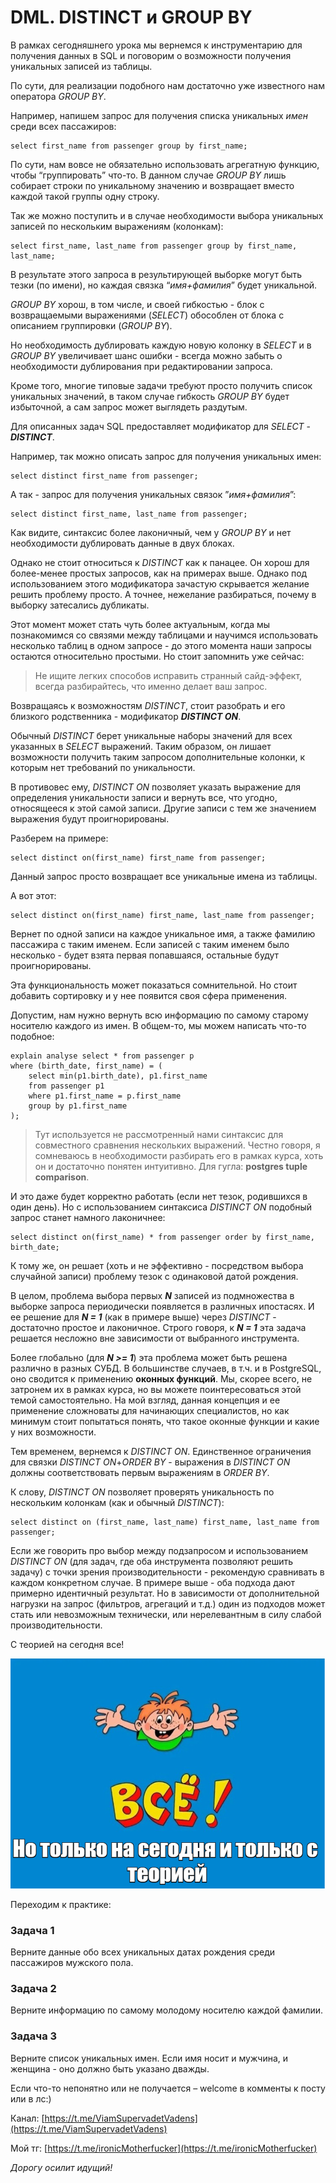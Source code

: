 DML. DISTINCT и GROUP BY
========================


В рамках сегодняшнего урока мы вернемся к инструментарию для получения данных в SQL и поговорим о возможности получения уникальных записей из таблицы.

По сути, для реализации подобного нам достаточно уже известного нам оператора _GROUP BY_.

Например, напишем запрос для получения списка уникальных _имен_ среди всех пассажиров:

```
select first_name from passenger group by first_name;
```

По сути, нам вовсе не обязательно использовать агрегатную функцию, чтобы “группировать” что-то. В данном случае _GROUP BY_ лишь собирает строки по уникальному значению и возвращает вместо каждой такой группы одну строку.

Так же можно поступить и в случае необходимости выбора уникальных записей по нескольким выражениям (колонкам):

```
select first_name, last_name from passenger group by first_name, last_name;
```

В результате этого запроса в результирующей выборке могут быть тезки (по имени), но каждая связка “_имя+фамилия_” будет уникальной.


_GROUP BY_ хорош, в том числе, и своей гибкостью - блок с возвращаемыми выражениями (_SELECT_) обособлен от блока с описанием группировки (_GROUP BY_).

Но необходимость дублировать каждую новую колонку в _SELECT_ и в _GROUP BY_ увеличивает шанс ошибки - всегда можно забыть о необходимости дублирования при редактировании запроса.

Кроме того, многие типовые задачи требуют просто получить список уникальных значений, в таком случае гибкость _GROUP BY_ будет избыточной, а сам запрос может выглядеть раздутым.


Для описанных задач SQL предоставляет модификатор для _SELECT_ - **_DISTINCT_**.

Например, так можно описать запрос для получения уникальных имен:

```
select distinct first_name from passenger;
```

А так - запрос для получения уникальных связок ”_имя+фамилия_”:

```
select distinct first_name, last_name from passenger;
```

Как видите, синтаксис более лаконичный, чем у _GROUP BY_ и нет необходимости дублировать данные в двух блоках.

Однако не стоит относиться к _DISTINCT_ как к панацее. Он хорош для более-менее простых запросов, как на примерах выше. Однако под использованием этого модификатора зачастую скрывается желание решить проблему просто. А точнее, нежелание разбираться, почему в выборку затесались дубликаты.

Этот момент может стать чуть более актуальным, когда мы познакомимся со связями между таблицами и научимся использовать несколько таблиц в одном запросе - до этого момента наши запросы остаются относительно простыми. Но стоит запомнить уже сейчас:

> Не ищите легких способов исправить странный сайд-эффект, всегда разбирайтесь, что именно делает ваш запрос.


Возвращаясь к возможностям _DISTINCT_, стоит разобрать и его близкого родственника - модификатор **_DISTINCT ON_**.

Обычный _DISTINCT_ берет уникальные наборы значений для всех указанных в _SELECT_ выражений. Таким образом, он лишает возможности получить таким запросом дополнительные колонки, к которым нет требований по уникальности.

В противовес ему, _DISTINCT ON_ позволяет указать выражение для определения уникальности записи и вернуть все, что угодно, относящееся к этой самой записи. Другие записи с тем же значением выражения будут проигнорированы.

Разберем на примере:

```
select distinct on(first_name) first_name from passenger;
```

Данный запрос просто возвращает все уникальные имена из таблицы.

А вот этот:

```
select distinct on(first_name) first_name, last_name from passenger;
```

Вернет по одной записи на каждое уникальное имя, а также фамилию пассажира с таким именем. Если записей с таким именем было несколько - будет взята первая попавшаяся, остальные будут проигнорированы.

Эта функциональность может показаться сомнительной. Но стоит добавить сортировку и у нее появится своя сфера применения.

Допустим, нам нужно вернуть всю информацию по самому старому носителю каждого из имен. В общем-то, мы можем написать что-то подобное:

```
explain analyse select * from passenger p
where (birth_date, first_name) = (
    select min(p1.birth_date), p1.first_name
    from passenger p1
    where p1.first_name = p.first_name
    group by p1.first_name
);
```

> Тут используется не рассмотренный нами синтаксис для совместного сравнения нескольких выражений. Честно говоря, я сомневаюсь в необходимости разбирать его в рамках курса, хоть он и достаточно понятен интуитивно. Для гугла: **postgres tuple comparison**.

И это даже будет корректно работать (если нет тезок, родившихся в один день). Но с использованием синтаксиса _DISTINCT ON_ подобный запрос станет намного лаконичнее:

```
select distinct on(first_name) * from passenger order by first_name, birth_date;
```

К тому же, он решает (хоть и не эффективно - посредством выбора случайной записи) проблему тезок с одинаковой датой рождения.

В целом, проблема выбора первых **_N_** записей из подмножества в выборке запроса периодически появляется в различных ипостасях. И ее решение для **_N = 1_** (как в примере выше) через _DISTINCT_ - достаточно простое и лаконичное. Строго говоря, к **_N = 1_** эта задача решается несложно вне зависимости от выбранного инструмента.

Более глобально (для **_N >= 1_**) эта проблема может быть решена различно в разных СУБД. В большинстве случаев, в т.ч. и в PostgreSQL, оно сводится к применению **оконных функций**. Мы, скорее всего, не затронем их в рамках курса, но вы можете поинтересоваться этой темой самостоятельно. На мой взгляд, данная концепция и ее применение сложноваты для начинающих специалистов, но как минимум стоит попытаться понять, что такое оконные функции и какие у них возможности.


Тем временем, вернемся к _DISTINCT ON_. Единственное ограничения для связки _DISTINCT ON_+_ORDER BY_ - выражения в _DISTINCT ON_ должны соответствовать первым выражениям в _ORDER BY_.

К слову, _DISTINCT ON_ позволяет проверять уникальность по нескольким колонкам (как и обычный _DISTINCT_):

```
select distinct on (first_name, last_name) first_name, last_name from passenger;
```

Если же говорить про выбор между подзапросом и использованием _DISTINCT ON_ (для задач, где оба инструмента позволяют решить задачу) с точки зрения производительности - рекомендую сравнивать в каждом конкретном случае. В примере выше - оба подхода дают примерно идентичный результат. Но в зависимости от дополнительной нагрузки на запрос (фильтров, агрегаций и т.д.) один из подходов может стать или невозможным технически, или нерелевантным в силу слабой производительности.


С теорией на сегодня все!

![end_of_the_lesson2.png](..%2F..%2F..%2Ffile%2Fend_of_the_lesson2.png)

Переходим к практике:

### Задача 1

Верните данные обо всех уникальных датах рождения среди пассажиров мужского пола.


### Задача 2

Верните информацию по самому молодому носителю каждой фамилии.


### Задача 3

Верните список уникальных имен. Если имя носит и мужчина, и женщина - оно должно быть указано дважды.


Если что-то непонятно или не получается – welcome в комменты к посту или в лс:)

Канал: [https://t.me/ViamSupervadetVadens](https://t.me/ViamSupervadetVadens)

Мой тг: [https://t.me/ironicMotherfucker](https://t.me/ironicMotherfucker)

_Дорогу осилит идущий!_